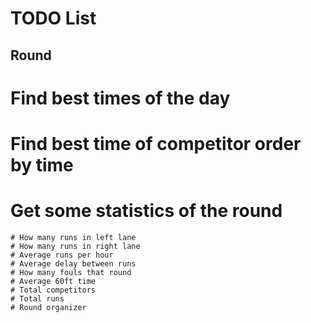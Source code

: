 TODO List
=========

  Round
  -------

  # Find best times of the day
  # Find best time of competitor order by time
  # Get some statistics of the round
    # How many runs in left lane
    # How many runs in right lane
    # Average runs per hour
    # Average delay between runs
    # How many fouls that round
    # Average 60ft time
    # Total competitors
    # Total runs
    # Round organizer
